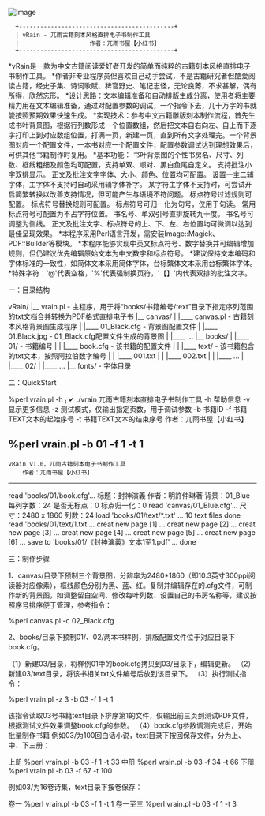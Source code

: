 
![image](/pubilc/images/cover.png)

      +--------------------------------------------+
      | vRain - 兀雨古籍刻本风格直排电子书制作工具
      |                    作者：兀雨书屋【小红书】
      +--------------------------------------------+

*vRain是一款为中文古籍阅读爱好者开发的简单而纯粹的古籍刻本风格直排电子书制作工具。
*作者非专业程序员但喜欢自己动手尝试，不是古籍研究者但酷爱阅读古籍，经史子集、诗词歌赋、稗官野史、笔记志怪，无论良莠，不求甚解，偶有所得，欣然忘形。
*设计思路：文本编辑准备和自动排版生成分离，使用者将主要精力用在文本编辑准备，通过对配置参数的调试，一个指令下去，几十万字的书就能按照预期效果快速生成。
*实现技术：参考中文古籍雕版刻本制作流程，首先生成书叶背景图，根据行列数形成一个位置数组，然后把文本自右向左、自上而下逐字打印上到对应数组位置，打满一页，新建一页，直到所有文字处理完。一个背景图对应一个配置文件，一本书对应一个配置文件，配置参数调试达到理想效果后，可供其他书籍制作时复用。
*基本功能：
  书叶背景图的个性书房名、尺寸、列数、框线粗细及颜色均可配置，支持单双、顺对、黑白鱼尾自定义。
  支持批注小字双排显示。
  正文及批注文字字体、大小、颜色、位置均可配置。
  设置一主二辅字体，主字体不支持时自动采用辅字体补字。
  某字符主字体不支持时，可尝试开启简繁转换以改善支持情况，但可能产生与语境不符问题。
  标点符号过滤规则可配置。
  标点符号替换规则可配置。
  标点符号可归一化为句号，仅用于句读。
  常用标点符号可配置为不占字符位置。
  书名号、单双引号直排旋转九十度。
  书名号可调整为侧线。
  正文及批注文字、标点符号的上、下、左、右位置均可微调以达到最佳呈现效果。
*本程序采用Perl语言开发，需安装Image::Magick、PDF::Builder等模块。
*本程序能够实现中英文标点符号、数字替换并可编辑增加规则，但仍建议优先编辑原始文本为中文数字和标点符号。
*建议保持文本编码和字体标准的一致性，如简体文本采用简体字体，台标繁体文本采用台标繁体字体。
*特殊字符：'@'代表空格，'%'代表强制换页符，'【】'内代表双排的批注文字。

一：目录结构

vRain/
  |__ vrain.pl - 主程序，用于将“books/书籍编号/text”目录下指定序列范围的txt文档合并转换为PDF格式直排电子书
  |__ canvas/
  |    |____ canvas.pl - 古籍刻本风格背景图生成程序
  |    |____ 01_Black.cfg - 背景图配置文件
  |    |____ 01.Black.jpg - 01_Black.cfg配置文件生成的背景图
  |    |____ ...
  |__ books/
  |    |____ 01/ - 书籍编号
  |    |     |____ book.cfg - 该书籍的配置文件
  |    |     |____ text/ - 该书籍包含的txt文本，按照阿拉伯数字编号
  |    |             |____ 001.txt
  |    |             |____ 002.txt
  |    |             |____ ...
  |    |____ 02/
  |    |____ ...
  |__ fonts/ - 字体目录

二：QuickStart

%perl vrain.pl -h                                                                                                                                            ✔ 
  ./vrain 兀雨古籍刻本直排电子书制作工具
	-h	帮助信息
	-v	显示更多信息
	-z	测试模式，仅输出指定页数，用于调试参数
	-b	书籍ID
	-f	书籍TEXT文本的起始序号
	-t	书籍TEXT文本的结束序号
		作者：兀雨书屋【小红书】

%perl vrain.pl -b 01 -f 1 -t 1
------------------------------------------------------------
	vRain v1.0，兀雨古籍刻本电子书制作工具
		作者：兀雨书屋【小红书】
------------------------------------------------------------
read 'books/01/book.cfg'...
	标题：封神演義
	作者：明許仲琳著
	背景：01_Blue
	每列字数：24
	是否无标点：0
	标点归一化：0
read 'canvas/01_Blue.cfg'...
	尺寸：2480 x 1860
	列数：24
load 'books/01/text/*.txt' ... 10 text files done
read 'books/01/text/1.txt ...
creat new page [1] ...
creat new page [2] ...
creat new page [3] ...
creat new page [4] ...
creat new page [5] ...
creat new page [6] ...
save to 'books/01/《封神演義》文本1至1.pdf' ... done

三：制作步骤

1、canvas/目录下预制三个背景图，分辨率为2480*1860（即10.3英寸300ppi阅读器对应像素），框线颜色分别为黑、蓝、红。复制并编辑存在的.cfg文件，可制作新的背景图，如调整留白空间、修改每叶列数、设置自己的书房名称等，建议按照序号排序便于管理，参考指令：

%perl canvas.pl -c 02_Black.cfg

2、books/目录下预制01/、02/两本书样例，排版配置文件位于对应目录下book.cfg。

（1）新建03/目录，将样例01中的book.cfg拷贝到03/目录下，编辑更新。
（2）新建03/text目录，将该书相关txt文件编号后放到该目录下。
（3）执行测试指令：

%perl vrain.pl -z 3 -b 03 -f 1 -t 1

该指令读取03号书籍text目录下排序第1的文件，仅输出前三页到测试PDF文件，根据测试文件效果调整book.cfg的参数。
（4）book.cfg参数调测完成后，开始批量制作书籍
例如03/为100回白话小说，text目录下按回保存文件，分为上、中、下三册：

上册	%perl vrain.pl -b 03 -f 1 -t 33
中册	%perl vrain.pl -b 03 -f 34 -t 66
下册	%perl vrain.pl -b 03 -f 67 -t 100

例如03/为16卷诗集，text目录下按卷保存：

卷一	    %perl vrain.pl -b 03 -f 1 -t 1
卷一至三 %perl vrain.pl -b 03 -f 1 -t 3

